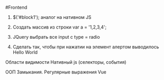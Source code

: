 #Frontend


1) $('#block1'); аналог на нативном JS

2) Создать массив из строки
   var a = '1,2,3,4';

3) JQuery выбрать все input c type = radio

4) Сделать так, чтобы при нажатии на элемент <a> алертом выводилось Hello World



Области видимости
Нативный js (селекторы, события)


ООП
Замыкания.
Регулярные выражения
Vue
